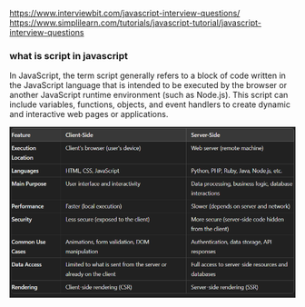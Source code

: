 https://www.interviewbit.com/javascript-interview-questions/
https://www.simplilearn.com/tutorials/javascript-tutorial/javascript-interview-questions

### what is script in javascript

In JavaScript, the term script generally refers to a block of code written in the JavaScript language that is intended to be executed by the browser or another JavaScript runtime environment (such as Node.js). This script can include variables, functions, objects, and event handlers to create dynamic and interactive web pages or applications.

![Different between client side and server side ](image.png)
